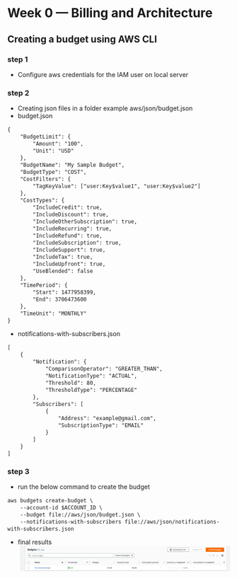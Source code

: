 # Week 0 — Billing and Architecture

## Creating a budget using AWS CLI

### step 1

- Configure aws credentials for the IAM user on local server

### step 2

- Creating json files in a folder example aws/json/budget.json
- budget.json

```
{
	"BudgetLimit": {
		"Amount": "100",
		"Unit": "USD"
	},
	"BudgetName": "My Sample Budget",
	"BudgetType": "COST",
	"CostFilters": {
		"TagKeyValue": ["user:Key$value1", "user:Key$value2"]
	},
	"CostTypes": {
		"IncludeCredit": true,
		"IncludeDiscount": true,
		"IncludeOtherSubscription": true,
		"IncludeRecurring": true,
		"IncludeRefund": true,
		"IncludeSubscription": true,
		"IncludeSupport": true,
		"IncludeTax": true,
		"IncludeUpfront": true,
		"UseBlended": false
	},
	"TimePeriod": {
		"Start": 1477958399,
		"End": 3706473600
	},
	"TimeUnit": "MONTHLY"
}
```

- notifications-with-subscribers.json

```
[
	{
		"Notification": {
			"ComparisonOperator": "GREATER_THAN",
			"NotificationType": "ACTUAL",
			"Threshold": 80,
			"ThresholdType": "PERCENTAGE"
		},
		"Subscribers": [
			{
				"Address": "example@gmail.com",
				"SubscriptionType": "EMAIL"
			}
		]
	}
]
```

### step 3

- run the below command to create the budget

```
aws budgets create-budget \
    --account-id $ACCOUNT_ID \
    --budget file://aws/json/budget.json \
    --notifications-with-subscribers file://aws/json/notifications-with-subscribers.json
```

- final results
  ![This](/screenshots/img1.png)
